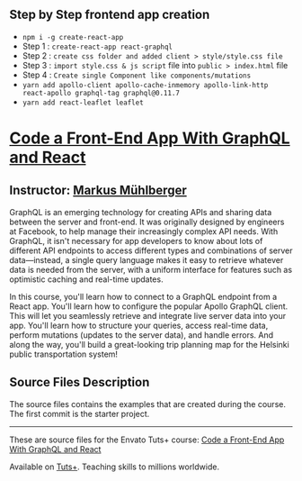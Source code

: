 ## Step by Step frontend app creation
- `npm i -g create-react-app`
- Step 1 : `create-react-app react-graphql`
- Step 2 : `create css folder and added client > style/style.css file`
- Step 3 : `import style.css & js script` file into `public > index.html` file
- Step 4 : `Create single Component like components/mutations`
- `yarn add apollo-client apollo-cache-inmemory apollo-link-http react-apollo graphql-tag graphql@0.11.7`
- `yarn add react-leaflet leaflet`

# [Code a Front-End App With GraphQL and React](https://code.tutsplus.com/courses/code-a-front-end-app-with-graphql-and-react/lessons/project-overview)
## Instructor: [Markus Mühlberger](https://github.com/nikgraf)

GraphQL is an emerging technology for creating APIs and sharing data between the server and front-end. It was originally designed by engineers at Facebook, to help manage their increasingly complex API needs. With GraphQL, it isn't necessary for app developers to know about lots of different API endpoints to access different types and combinations of server data—instead, a single query language makes it easy to retrieve whatever data is needed from the server, with a uniform interface for features such as optimistic caching and real-time updates.

In this course, you'll learn how to connect to a GraphQL endpoint from a React app. You'll learn how to configure the popular Apollo GraphQL client. This will let you seamlessly retrieve and integrate live server data into your app. You'll learn how to structure your queries, access real-time data, perform mutations (updates to the server data), and handle errors. And along the way, you'll build a great-looking trip planning map for the Helsinki public transportation system! 


## Source Files Description

The source files contains the examples that are created during the course. The first commit is the starter project.

------

These are source files for the Envato Tuts+ course: [Code a Front-End App With GraphQL and React][published url]

Available on [Tuts+](https://tutsplus.com). Teaching skills to millions worldwide.

[published url]: https://code.tutsplus.com/courses/code-a-front-end-app-with-graphql-and-react
[instructor url]: https://tutsplus.com/authors/markus-muehlberger
